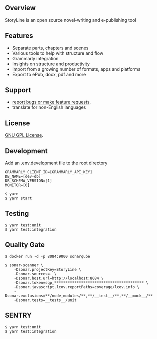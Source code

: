 ## Overview

StoryLine is an open source novel-writing and e-publishing tool

## Features

* Separate parts, chapters and scenes
* Various tools to help with structure and flow
* Grammarly integration
* Insights on structure and productivity
* Import from a growing number of formats, apps and platforms
* Export to ePub, docx, pdf and more

## Support

* [report bugs or make feature requests](https://github.com/halcyonshift/storyline/issues).
* translate for non-English languages

## License

[GNU GPL License](https://www.gnu.org/licenses/gpl-3.0.en.html).

## Development

Add an .env.development file to the root directory

```shell
GRAMMARLY_CLIENT_ID=[GRAMMARLY_API_KEY]
DB_NAME=[dev-db]
DB_SCHEMA_VERSION=[1]
MONITOR=[0]
```

```shell
$ yarn
$ yarn start
```

## Testing

```shell
$ yarn test:unit
$ yarn test:integration
```
## Quality Gate

```shell
$ docker run -d -p 8084:9000 sonarqube

$ sonar-scanner \
    -Dsonar.projectKey=StoryLine \
    -Dsonar.sources=. \
    -Dsonar.host.url=http://localhost:8084 \
    -Dsonar.token=sqp_**************************************** \
    -Dsonar.javascript.lcov.reportPaths=coverage/lcov.info \
    -Dsonar.exclusions=**/node_modules/**,**/__test__/**,**/__mock__/**
    -Dsonar.tests=__tests__/unit
```

## SENTRY

```shell
$ yarn test:unit
$ yarn test:integration
